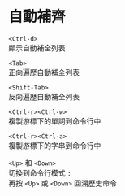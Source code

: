 # 自動補齊

`<Ctrl-d>`  
顯示自動補全列表

`<Tab>`  
正向遍歷自動補全列表

`<Shift-Tab>`  
反向遍歷自動補全列表

`<Ctrl-r><Ctrl-w>`  
複製游標下的單詞到命令行中

`<Ctrl-r><Ctrl-a>`  
複製游標下的字串到命令行中

`<Up>` 和 `<Down>`  
切換到命令行模式 `:`  
再按 `<Up>` 或 `<Down>` 回溯歷史命令

